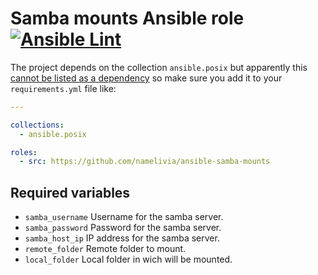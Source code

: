 # Samba mounts Ansible role [![Ansible Lint](https://github.com/namelivia/ansible-samba-mounts/actions/workflows/ansible-lint.yml/badge.svg)](https://github.com/namelivia/ansible-samba-mounts/actions/workflows/ansible-lint.yml)

The project depends on the collection `ansible.posix` but apparently this [cannot be listed as a dependency](https://github.com/ansible/ansible/issues/62847) so make sure you add it to your `requirements.yml` file like:

```yml
---

collections:
  - ansible.posix

roles:
  - src: https://github.com/namelivia/ansible-samba-mounts
```

## Required variables
 - `samba_username` Username for the samba server.
 - `samba_password` Password for the samba server.
 - `samba_host_ip` IP address for the samba server.
 - `remote_folder` Remote folder to mount.
 - `local_folder` Local folder in wich will be mounted.
